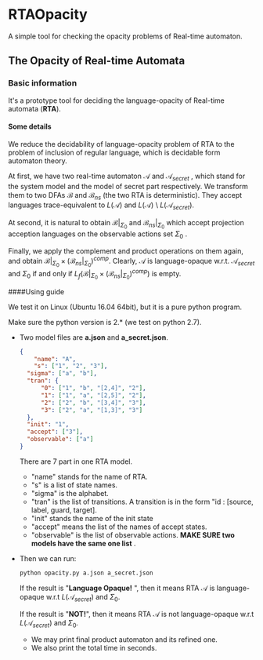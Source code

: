 # RTAOpacity

A simple tool for checking the opacity problems of Real-time automaton.

## The Opacity of Real-time Automata

### Basic information

It's a prototype tool for deciding the language-opacity of Real-time automata (**RTA**).

#### Some details

We reduce the decidability of language-opacity problem of RTA to the problem of inclusion of regular language, which is decidable form automaton theory.

At first, we have two real-time automaton $\mathcal{A}$ and $\mathcal{A}_{secret}$ , which stand for the system model and the model of secret part respectively. We transform them to two DFAs  $\mathcal{B}$ and $\mathcal{B}_{ns}$ (the two RTA is deterministic).  They accept languages trace-equivalent to $L(\mathcal{A})$ and $L(\mathcal{A})$ \ $L(\mathcal{A}_{secret})$.

At second, it is natural to obtain $\mathcal{B}|_{\Sigma_{0}}$ and $\mathcal{B}_{ns}|_{\Sigma_{0}}$ which accept projection acception languages on the observable actions set $\Sigma_{0}$ .

Finally, we apply the complement and product operations on them again, and obtain $\mathcal{B}|_{\Sigma_{0}} \times (\mathcal{B}_{ns}|_{\Sigma_{0}})^{comp}$. Clearly, $\mathcal{A}$ is language-opaque w.r.t. $\mathcal{A}_{secret}$ and $\Sigma_{0}$ if and only if $L_{f}{(\mathcal{B}|_{\Sigma_{0}} \times (\mathcal{B}_{ns}|_{\Sigma_{0}})^{comp})}$ is empty.

####Using guide

We test it on Linux (Ubuntu 16.04 64bit), but it is a pure python program.

Make sure the python version is 2.* (we test on python 2.7).

* Two model files are **a.json** and **a_secret.json**.

  ```json
  {
      "name": "A",
      "s": ["1", "2", "3"],
  	"sigma": ["a", "b"],
  	"tran": {
  		"0": ["1", "b", "[2,4]", "2"],
  		"1": ["1", "a", "[2,5]", "2"],
  		"2": ["2", "b", "[3,4]", "3"],
  		"3": ["2", "a", "[1,3]", "3"]
  	},
  	"init": "1",
  	"accept": ["3"],
  	"observable": ["a"]
  }
  ```

  There are 7 part in one RTA model.

  * "name" stands for the name of RTA.
  * "s" is a list of state names.
  * "sigma" is the alphabet.
  * "tran" is the list of transitions. A transition is in the form "id : [source, label, guard, target].
  * "init" stands the name of the init state
  * "accept" means the  list of the names of accept states.
  * "observable" is the list of observable actions. **MAKE SURE two models have the same one list** .

* Then we can run:

  ```python
  python opacity.py a.json a_secret.json
  ```

  If the result is "**Language Opaque!** ", then it means RTA $\mathcal{A}$ is language-opaque w.r.t $L(\mathcal{A}_{secret})$ and $\Sigma_{0}$.

  If the result is "**NOT!**", then it means RTA $\mathcal{A}$ is not language-opaque w.r.t $L(\mathcal{A}_{secret})$ and $\Sigma_{0}$.

  * We may print final product automaton and its refined one.
  * We also print the total time in seconds.